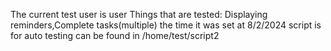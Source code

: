 The current test user is user
Things that are tested: Displaying reminders,Complete tasks(multiple)
the time it was set at 8/2/2024
script is for auto testing can be found in /home/test/script2

